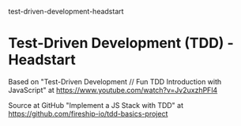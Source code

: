 test-driven-development-headstart
# Test-Driven Development (TDD) - Headstart

Based on "Test-Driven Development // Fun TDD Introduction with JavaScript" at https://www.youtube.com/watch?v=Jv2uxzhPFl4

Source at GitHub "Implement a JS Stack with TDD" at https://github.com/fireship-io/tdd-basics-project

